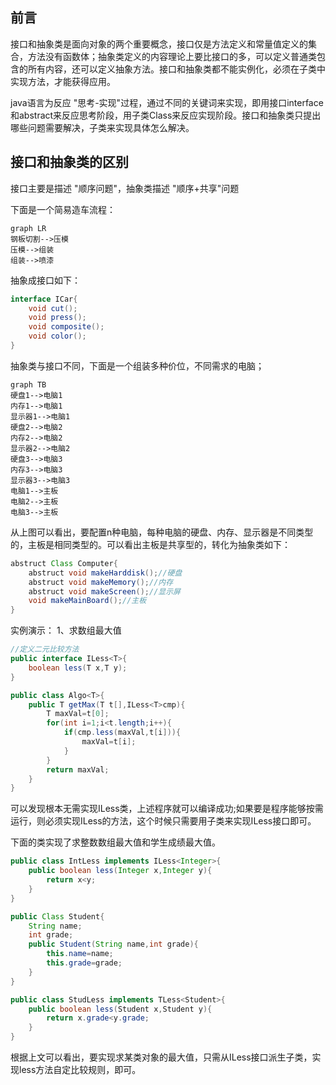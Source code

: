 ## 前言
接口和抽象类是面向对象的两个重要概念，接口仅是方法定义和常量值定义的集合，方法没有函数体；抽象类定义的内容理论上要比接口的多，可以定义普通类包含的所有内容，还可以定义抽象方法。接口和抽象类都不能实例化，必须在子类中实现方法，才能获得应用。

java语言为反应 "思考-实现"过程，通过不同的关键词来实现，即用接口interface和abstract来反应思考阶段，用子类Class来反应实现阶段。接口和抽象类只提出哪些问题需要解决，子类来实现具体怎么解决。

## 接口和抽象类的区别
接口主要是描述 "顺序问题"，抽象类描述 "顺序+共享"问题

下面是一个简易造车流程：

```
graph LR
钢板切割-->压模
压模-->组装
组装-->喷漆
```
抽象成接口如下：

```java
interface ICar{
    void cut();
    void press();
    void composite();
    void color();
}
```
抽象类与接口不同，下面是一个组装多种价位，不同需求的电脑；


```
graph TB
硬盘1-->电脑1
内存1-->电脑1
显示器1-->电脑1
硬盘2-->电脑2
内存2-->电脑2
显示器2-->电脑2
硬盘3-->电脑3
内存3-->电脑3
显示器3-->电脑3
电脑1-->主板
电脑2-->主板
电脑3-->主板
```
从上图可以看出，要配置n种电脑，每种电脑的硬盘、内存、显示器是不同类型的，主板是相同类型的。可以看出主板是共享型的，转化为抽象类如下：


```java
abstruct Class Computer{
    abstruct void makeHarddisk();//硬盘
    abstruct void makeMemory();//内存
    abstruct void makeScreen();//显示屏
    void makeMainBoard();//主板
}
```

实例演示：
1、求数组最大值


```java
//定义二元比较方法
public interface ILess<T>{
    boolean less(T x,T y);
}

public class Algo<T>{
    public T getMax(T t[],ILess<T>cmp){
        T maxVal=t[0];
        for(int i=1;i<t.length;i++){
            if(cmp.less(maxVal,t[i])){
                maxVal=t[i];
            }
        }
        return maxVal;
    }
}

```
可以发现根本无需实现ILess类，上述程序就可以编译成功;如果要是程序能够按需运行，则必须实现ILess的方法，这个时候只需要用子类来实现ILess接口即可。

下面的类实现了求整数数组最大值和学生成绩最大值。

```java
public class IntLess implements ILess<Integer>{
    public boolean less(Integer x,Integer y){
        return x<y;
    }
}

public Class Student{
    String name;
    int grade;
    public Student(String name,int grade){
        this.name=name;
        this.grade=grade;
    }
}

public class StudLess implements TLess<Student>{
    public boolean less(Student x,Student y){
        return x.grade<y.grade;
    }
}

```

根据上文可以看出，要实现求某类对象的最大值，只需从ILess接口派生子类，实现less方法自定比较规则，即可。
